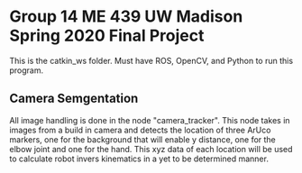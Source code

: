 # Group 14 ME 439 UW Madison Spring 2020 Final Project
This is the catkin_ws folder. Must have ROS, OpenCV, and Python to run this program.

## Camera Semgentation
All image handling is done in the node "camera_tracker". This node takes in images from a build in camera and detects the location of three ArUco markers, one for the background that will enable y distance, one for the elbow joint and one for the hand. This xyz data of each location will be used to calculate robot invers kinematics in a yet to be determined manner.